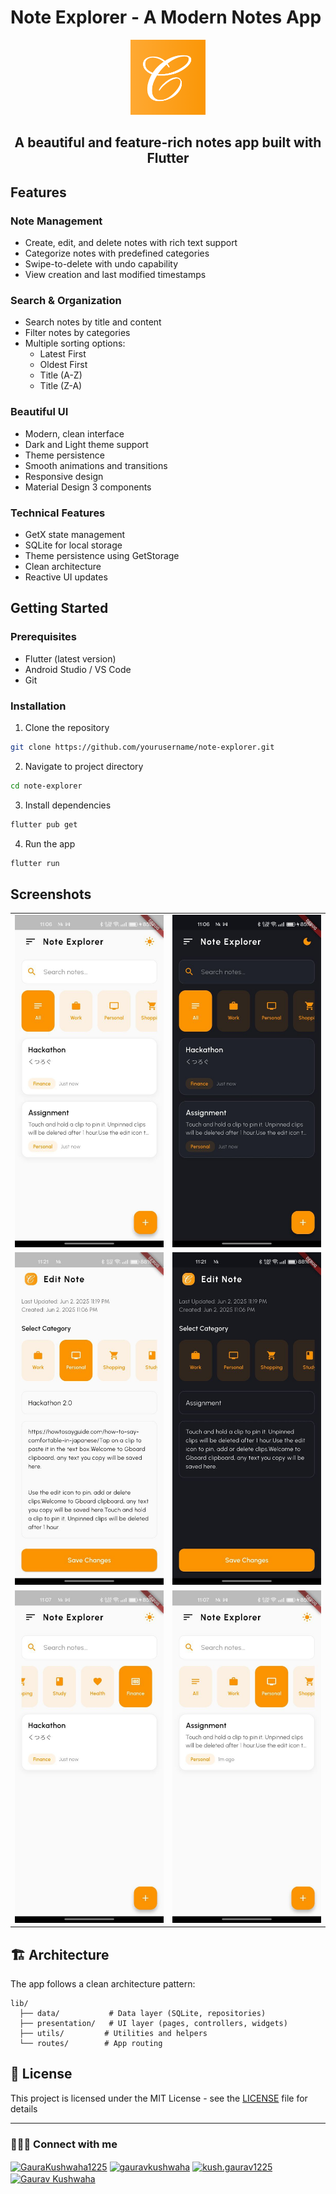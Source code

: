# Note Explorer - A Modern Notes App

<div align="center">
  <img src="assets/icons/icon.png" width="120" height="120"/>
  <h2>A beautiful and feature-rich notes app built with Flutter</h2>
</div>

## Features

### Note Management
- Create, edit, and delete notes with rich text support
- Categorize notes with predefined categories
- Swipe-to-delete with undo capability
- View creation and last modified timestamps

### Search & Organization
- Search notes by title and content
- Filter notes by categories
- Multiple sorting options:
  - Latest First
  - Oldest First
  - Title (A-Z)
  - Title (Z-A)

### Beautiful UI
- Modern, clean interface
- Dark and Light theme support
- Theme persistence
- Smooth animations and transitions
- Responsive design
- Material Design 3 components

### Technical Features
- GetX state management
- SQLite for local storage
- Theme persistence using GetStorage
- Clean architecture
- Reactive UI updates

## Getting Started

### Prerequisites
- Flutter (latest version)
- Android Studio / VS Code
- Git

### Installation
1. Clone the repository
```bash
git clone https://github.com/yourusername/note-explorer.git
```

2. Navigate to project directory
```bash
cd note-explorer
```

3. Install dependencies
```bash
flutter pub get
```

4. Run the app
```bash
flutter run
```

## Screenshots

| |  |
|------------|------------|
| <img src="readme_assets/5.jpg" width="300"/> | <img src="readme_assets/6.jpg" width="300"/> |
| <img src="readme_assets/1.jpg" width="300"/> | <img src="readme_assets/2.jpg" width="300"/> |
| <img src="readme_assets/3.jpg" width="300"/> | <img src="readme_assets/4.jpg" width="300"/> |

## 🏗 Architecture

The app follows a clean architecture pattern:

```
lib/
  ├── data/           # Data layer (SQLite, repositories)
  ├── presentation/   # UI layer (pages, controllers, widgets)
  ├── utils/         # Utilities and helpers
  └── routes/        # App routing
```

## 📄 License
This project is licensed under the MIT License - see the [LICENSE](LICENSE) file for details

---

### 👨🏻‍💻 Connect with me

<p align="left">
   
<a href="https://twitter.com/GauravKush1225" target="blank"><img align="center" src="https://raw.githubusercontent.com/rahuldkjain/github-profile-readme-generator/master/src/images/icons/Social/twitter.svg" alt="GauraKushwaha1225" height="30" width="40" /></a>
<a href="https://www.linkedin.com/in/gaurav-kushwaha-330a39251/" target="blank"><img align="center" src="https://raw.githubusercontent.com/rahuldkjain/github-profile-readme-generator/master/src/images/icons/Social/linked-in-alt.svg" alt="gauravkushwaha" height="30" width="40" /></a>
<a href="https://www.instagram.com/kush.gaurav12/" target="blank"><img align="center" src="https://raw.githubusercontent.com/rahuldkjain/github-profile-readme-generator/master/src/images/icons/Social/instagram.svg" alt="kush.gaurav1225" height="30" width="40" /></a>
<a href="https://www.youtube.com/@gauravkushwaha7207" target="blank"><img align="center" src="https://raw.githubusercontent.com/rahuldkjain/github-profile-readme-generator/master/src/images/icons/Social/youtube.svg" alt="Gaurav Kushwaha" height="30" width="40" /></a>

</p>

